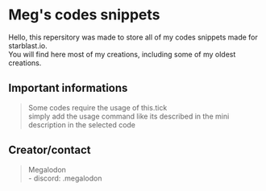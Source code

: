 # Meg's codes snippets

Hello, this repersitory was made to store all of my codes snippets made for starblast.io.<br>
You will find here most of my creations, including some of my oldest creations.<br>

## Important informations

> Some codes require the usage of this.tick<br>
> simply add the usage command like its described in the mini description in the selected code

## Creator/contact
> Megalodon<br>  - discord: .megalodon
